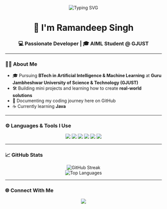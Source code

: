 <!-- Animated Banner -->
<p align="center">
  <img src="https://readme-typing-svg.demolab.com?font=Fira+Code&size=24&duration=3000&pause=1000&center=true&vCenter=true&width=435&lines=Hi+There!+I'm+Ramandeep+Singh;BTech+AIML+Student+@+GJUST;Welcome+to+my+GitHub+Profile!" alt="Typing SVG" />
</p>

<h1 align="center">👋 I'm Ramandeep Singh</h1>
<h3 align="center">💻 Passionate Developer | 🎓 AIML Student @ GJUST</h3>

---

### 👨‍💻 About Me
- 🎓 Pursuing **BTech in Artificial Intelligence & Machine Learning** at **Guru Jambheshwar University of Science & Technology (GJUST)**
- 🛠️ Building mini projects and learning how to create **real-world solutions**
- 📝 Documenting my coding journey here on GitHub
- ☕ Currently learning **Java**

---

### ⚙️ Languages & Tools I Use

<p align="center">
  <img src="https://img.shields.io/badge/Java-red?style=for-the-badge&logo=java" />
  <img src="https://img.shields.io/badge/Python-3776AB?style=for-the-badge&logo=python" />
  <img src="https://img.shields.io/badge/HTML5-E34F26?style=for-the-badge&logo=html5&logoColor=white" />
  <img src="https://img.shields.io/badge/CSS3-1572B6?style=for-the-badge&logo=css3&logoColor=white" />
  <img src="https://img.shields.io/badge/Git-F05032?style=for-the-badge&logo=git" />
  <img src="https://img.shields.io/badge/VSCode-007ACC?style=for-the-badge&logo=visual-studio-code" />
</p>

---

### 📈 GitHub Stats

<p align="center">
  <img src="https://streak-stats.demolab.com?user=Raman-25&theme=tokyonight&hide_border=true" alt="GitHub Streak" />
  <br/>
  <img src="https://github-readme-stats.vercel.app/api/top-langs/?username=Raman-25&layout=compact&theme=tokyonight" alt="Top Languages" />
</p>

---

### 🌐 Connect With Me

<p align="center">
  <a href="mailto:ramany5979@gmail.com">
    <img src="https://img.shields.io/badge/Gmail-D14836?style=for-the-badge&logo=gmail&logoColor=white" />
  </a>
</p>
